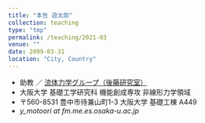 ```yaml
---
title: "本告 遊太郎"
collection: teaching
type: "tmp"
permalink: /teaching/2021-03
venue: ""
date: 2099-03-31
location: "City, Country"
---
```


<ul>
<li>
助教 ／ <a href="https://fm.me.es.osaka-u.ac.jp">流体力学グループ（後藤研究室）</a>
</li>
<li>
大阪大学 基礎工学研究科 機能創成専攻 非線形力学領域
</li>
<li>
〒560-8531 豊中市待兼山町1-3 大阪大学 基礎工棟 A449 
</li>
<li>
<i>y_motoori at fm.me.es.osaka-u.ac.jp </i>
</li>
</ul>
